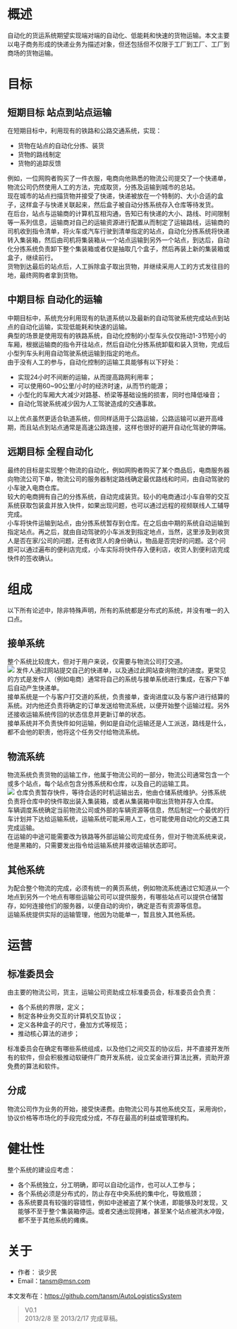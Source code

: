# 概述
自动化的货运系统期望实现端对端的自动化、低能耗和快速的货物运输。本文主要以电子商务形成的快递业务为描述对象，但还包括但不仅限于工厂到工厂、工厂到商场的货物运输。  
# 目标
## 短期目标 站点到站点运输
在短期目标中，利用现有的铁路和公路交通系统，实现：  
* 货物在站点的自动化分拣、装货
* 货物的路线制定
* 货物的追踪反馈

例如，一位网购者购买了一件衣服，电商向他熟悉的物流公司提交了一个快递单，物流公司仍然使用人工的方法，完成取货，分拣及运输到城市的总站。  
现在城市的站点扫描货物并接受了快递，快递被放在一个特制的、大小合适的盒子，这样盒子与快递关联起来，然后盒子被自动分拣系统存入仓库等待发货。  
在后台，站点与运输商的计算机互相沟通，告知已有快递的大小、路线、时间限制等一系列信息，运输商对自己的运输资源进行配置从而制定了运输路线，运输商的司机收到指令清单，将火车或汽车行驶到清单指定的站点，自动化分拣系统将快递转入集装箱，然后由司机将集装箱从一个站点运输到另外一个站点，到达后，自动化分拣系统负责卸下整个集装箱或者仅是抽取几个盒子，然后再装上新的集装箱或盒子，继续前行。  
货物到达最后的站点后，人工拆除盒子取出货物，并继续采用人工的方式发往目的地，最终网购者拿到货物。  
## 中期目标 自动化的运输
中期目标中，系统充分利用现有的轨道系统以及最新的自动驾驶系统完成站点到站点的自动化运输，实现低能耗和快速的运输。   
典型的场景是使用现有的铁路系统，自动化控制的小型车头仅仅拖动1-3节短小的车厢，根据运输商的指令开往站点，然后自动化分拣系统卸载和装入货物，完成后小型列车头利用自动驾驶系统运输到指定的地点。  
由于没有人工的参与，自动化控制的运输工具能够有以下好处：  
* 实现24小时不间断的运输，从而提高路网利用率；
* 可以使用60~90公里/小时的经济时速，从而节约能源；
* 小型化的车厢大大减少对路基、桥梁等基础设施的损害，同时也降低噪音；
* 自动化驾驶系统减少因为人工驾驶造成的交通事故。

以上优点虽然更适合轨道系统，但同样适用于公路运输，公路运输可以避开高峰期，而且站点到站点通常是高速公路连接，这样也很好的避开自动化驾驶的弊端。  
## 远期目标 全程自动化
最终的目标是实现整个物流的自动化，例如网购者购买了某个商品后，电商服务器向物流公司下单，物流公司的服务器制定路线确定最优路线和时间，由自动驾驶的小车驶入电商仓库。  
较大的电商拥有自己的分拣系统，自动完成装货。较小的电商通过小车自带的交互系统获取包装盒并放入快件，如果出现问题，也可以通过远程的视频联线人工辅导完成。  
小车将快件运输到站点，由分拣系统暂存到仓库。在之后由中期的系统自动运输到指定站点。再之后，就由自动驾驶的小车派发到指定地点，当然，这里涉及到收货人是否在家/公司的问题，还有收货人的身份确认，物品是否完好的问题。这个问题可以通过遍布的便利店完成，小车实际将快件存入便利店，收货人到便利店完成快件的签收确认。  
# 组成
以下所有论述中，除非特殊声明，所有的系统都是分布式的系统，并没有唯一的入口点。
## 接单系统
整个系统比较庞大，但对于用户来说，仅需要与物流公司打交道。  
<img src="http://images.cnitblog.com/blog/4491/201302/17184130-de5caf261a4041be99f8ff283914c386.png">
发件人通过网站提交自己的快递单，以及通过此网站查询物流的进度。更常见的方式是发件人（例如电商）通常将自己的系统与接单系统进行集成，在客户下单后自动产生快递单。  
接单系统是一个与客户打交道的系统，负责接单，查询进度以及与客户进行结算的系统。对内他还负责将确定的订单发送给物流系统，以便开始整个运输过程。另外还接收运输系统传回的状态信息并更新订单的状态。  
接单系统并不负责快件如何运输，例如是自动化运输还是人工派送，路线是什么，都不会他的职责，他将这个任务交付给物流系统。  
## 物流系统
物流系统负责货物的运输工作，他属于物流公司的一部分，物流公司通常包含一个或多个站点，每个站点包含分拣系统和仓库，以及自己的运输工具。  
<img src="http://images.cnitblog.com/blog/4491/201302/17184149-99351851370049ebbd0579b7f4b6c488.png">
仓库负责暂存快件，等待合适的时机运输出去，他由仓储系统维护。分拣系统负责将仓库中的快件取出装入集装箱，或者从集装箱中取出货物并存入仓库。  
车辆调度系统确定当前物流公司或外部的车辆资源等信息，然后制定一个最优的行车计划并下达给运输系统，运输系统可能采用人工，也可能使用自动化的交通工具完成运输。  
在运输的中途可能需要改为铁路等外部运输公司完成任务，但对于物流系统来说，他是黑箱的，只需要发出指令给运输系统并接收运输状态即可。  
## 其他系统
为配合整个物流的完成，必须有统一的黄页系统，例如物流系统通过它知道从一个地点到另外一个地点有哪些运输公司可以提供服务，有哪些站点可以提供仓储暂存，如何连接他们的服务器，以便自动的询价，确定是否有资源等信息。  
运输系统提供实际的运输管理，他因为功能单一，暂且放入其他系统。  
# 运营
## 标准委员会
由主要的物流公司，货主，运输公司资助成立标准委员会，标准委员会负责：
* 各个系统的界限，定义；
* 制定各种业务交互的计算机交互协议；
* 定义各种盒子的尺寸，叠加方式等规范；
* 推动核心算法的进步；

标准委员会在确定有哪些系统组成，以及他们之间交互的协议后，并不直接开发所有的软件，但会积极推动软硬件厂商开发系统，设立奖金进行算法比赛，资助开源免费的算法和软件。
## 分成
物流公司作为业务的开始，接受快递费。由物流公司与其他系统交互，采用询价，协议价格等市场化的手段完成分成，不存在最高的利益或管理机构。
# 健壮性
整个系统的建设应考虑：
* 各个系统独立，分工明确，即可以自动化运作，也可以人工参与；
* 各个系统必须是分布式的，防止存在中央系统的集中化，导致瓶颈；
* 各系统要具有较强的容错性，例如中途被盗了某个快递，即能够及时发现，又能够不至于整个集装箱停运。或者交通出现拥堵，甚至某个站点被洪水冲毁，都不至于其他系统的瘫痪。  

# 关于
* 作者： 谈少民  
* Email：tansm@msn.com  

本文发布在：https://github.com/tansm/AutoLogisticsSystem  
> V0.1   
2013/2/8 至 2013/2/17 完成草稿。
